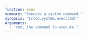 ```yaml
---
function: exec
summary: "Execute a system command."
synopsis: "Irccd.System.exec(cmd)"
arguments:
  - "cmd, the command to execute."
---
```

